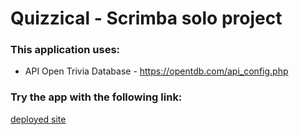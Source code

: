 # Quizzical - Scrimba solo project

### This application uses:
- API Open Trivia Database - https://opentdb.com/api_config.php

### Try the app with the following link:
[deployed site](https://jan-blaska-scrimba-react-quizzical.netlify.app/)



